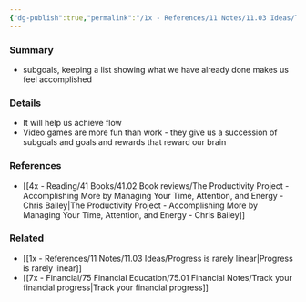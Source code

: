 ```yaml
---
{"dg-publish":true,"permalink":"/1x - References/11 Notes/11.03 Ideas/Track your progress/","title":"Track your progress","created":"2023-10-29T23:42:58.000+03:00","updated":"2024-02-14T20:18:21.836+03:00"}
---
```



### Summary
- subgoals, keeping a list showing what we have already done makes us feel accomplished

### Details
- It will help us achieve flow
- Video games are more fun than work - they give us a succession of subgoals and goals and rewards that reward our brain

### References
- [[4x - Reading/41 Books/41.02 Book reviews/The Productivity Project - Accomplishing More by Managing Your Time, Attention, and Energy - Chris Bailey\|The Productivity Project - Accomplishing More by Managing Your Time, Attention, and Energy - Chris Bailey]]

### Related
- [[1x - References/11 Notes/11.03 Ideas/Progress is rarely linear\|Progress is rarely linear]]
- [[7x - Financial/75 Financial Education/75.01 Financial Notes/Track your financial progress\|Track your financial progress]]
